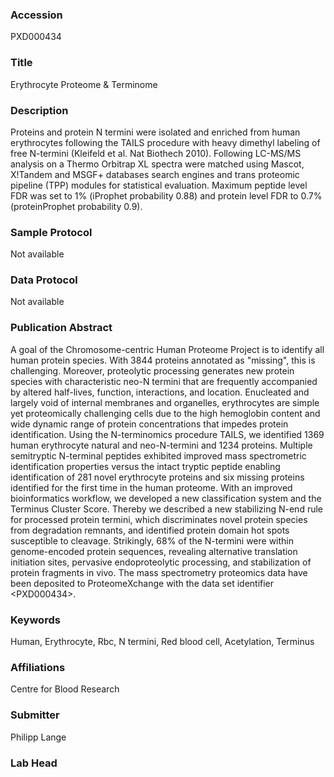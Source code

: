 ### Accession
PXD000434

### Title
Erythrocyte Proteome & Terminome

### Description
Proteins and protein N termini were isolated and enriched from human erythrocytes following the TAILS procedure with heavy dimethyl labeling of free N-termini (Kleifeld et al. Nat Biothech 2010). Following LC-MS/MS analysis on a Thermo Orbitrap XL spectra were matched using Mascot, X!Tandem and MSGF+ databases search engines and trans proteomic pipeline (TPP) modules for statistical evaluation. Maximum peptide level FDR was set to 1% (iProphet probability 0.88) and protein level FDR to 0.7% (proteinProphet probability 0.9).

### Sample Protocol
Not available

### Data Protocol
Not available

### Publication Abstract
A goal of the Chromosome-centric Human Proteome Project is to identify all human protein species. With 3844 proteins annotated as "missing", this is challenging. Moreover, proteolytic processing generates new protein species with characteristic neo-N termini that are frequently accompanied by altered half-lives, function, interactions, and location. Enucleated and largely void of internal membranes and organelles, erythrocytes are simple yet proteomically challenging cells due to the high hemoglobin content and wide dynamic range of protein concentrations that impedes protein identification. Using the N-terminomics procedure TAILS, we identified 1369 human erythrocyte natural and neo-N-termini and 1234 proteins. Multiple semitryptic N-terminal peptides exhibited improved mass spectrometric identification properties versus the intact tryptic peptide enabling identification of 281 novel erythrocyte proteins and six missing proteins identified for the first time in the human proteome. With an improved bioinformatics workflow, we developed a new classification system and the Terminus Cluster Score. Thereby we described a new stabilizing N-end rule for processed protein termini, which discriminates novel protein species from degradation remnants, and identified protein domain hot spots susceptible to cleavage. Strikingly, 68% of the N-termini were within genome-encoded protein sequences, revealing alternative translation initiation sites, pervasive endoproteolytic processing, and stabilization of protein fragments in vivo. The mass spectrometry proteomics data have been deposited to ProteomeXchange with the data set identifier &lt;PXD000434&gt;.

### Keywords
Human, Erythrocyte, Rbc, N termini, Red blood cell, Acetylation, Terminus

### Affiliations
Centre for Blood Research

### Submitter
Philipp Lange

### Lab Head


